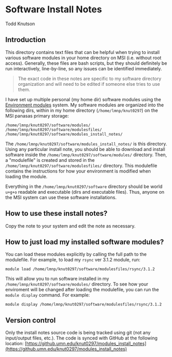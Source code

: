 
# Software Install Notes

Todd Knutson


## Introduction


This directory contains text files that can be helpful when trying to install various software modules in your home directory on MSI (i.e. without root access). Generally, these files are bash scripts, but they should definitely be run interactively, line-by-line, so any issues can be identified immediately.

>The exact code in these notes are specific to my software directory organization and will need to be edited if someone else tries to use them.


I have set up multiple personal (my home dir) software modules using the [Environment modules](http://modules.sourceforge.net) system. My software modules are organized into the following dirs, within in my home directory (`/home/lmnp/knut0297`) on the MSI panasas primary storage:

	/home/lmnp/knut0297/software/modules/
	/home/lmnp/knut0297/software/modulesfiles/
	/home/lmnp/knut0297/software/modules_install_notes/
	
The `/home/lmnp/knut0297/software/modules_install_notes/` is this directory. Using any particular install note, you should be able to download and install software inside the `/home/lmnp/knut0297/software/modules/` directory. Then, a "modulefile" is created and stored in the `/home/lmnp/knut0297/software/modulesfiles/` directory. This modulefile contains the instructions for how your environment is modified when loading the module. 



Everything in the `/home/lmnp/knut0297/software` directory should be world `u+g+o` readable and executable (dirs and executable files). Thus, anyone on the MSI system can use these software installations.


## How to use these install notes?

Copy the note to your system and edit the note as necessary. 


## How to just load my installed software modules?

You can load these modules explicitly by calling the full path to the modulefile. For example, to load my `rsync` ver 3.1.2 module, run:

	module load /home/lmnp/knut0297/software/modulesfiles/rsync/3.1.2

This will allow you to run software installed in my `/home/lmnp/knut0297/software/modules/` directory. To see how your enviroment will be changed after loading the modulefile, you can run the `module display` command. For example:

	module display /home/lmnp/knut0297/software/modulesfiles/rsync/3.1.2












## Version control
Only the install notes source code is being tracked using git (not any input/output files, etc.). The code is synced with GitHub at the following location: 
[https://github.umn.edu/knut0297/modules_install_notes](https://github.umn.edu/knut0297/modules_install_notes)



